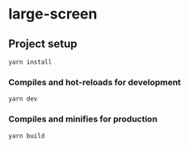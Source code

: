 # large-screen

## Project setup
```
yarn install
```

### Compiles and hot-reloads for development
```
yarn dev
```

### Compiles and minifies for production
```
yarn build
```
